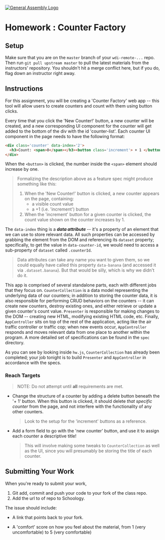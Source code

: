 [![General Assembly Logo](https://camo.githubusercontent.com/1a91b05b8f4d44b5bbfb83abac2b0996d8e26c92/687474703a2f2f692e696d6775722e636f6d2f6b6538555354712e706e67)](https://generalassemb.ly/education/web-development-immersive)

# Homework : Counter Factory

<!-- MATERIALS METADATA -->
<!--
  title: 'Counter Factory'
  type: homework
  creators: Matt Brendzel
  competencies: javascript, dom manipulation, event handling
-->

## Setup

Make sure that you are on the `master` branch of your `wdi-remote-...` repo.
Then run `git pull upstream master` to pull the latest materials from the
instructors' repository. You shouldn't hit a merge conflict here, but if you do,
flag down an instructor right away.

## Instructions

For this assignment, you will be creating a 'Counter Factory' web app -- this
tool will allow users to create counters and count with them using button
clicks.

Every time that you click the 'New Counter!' button, a new counter will be
created, and a new corresponding UI component for the counter will get added to
the bottom of the div with the id 'counter-list'. Each counter UI component in
the page needs to have the following format:

```html
<div class='counter' data-index='2'>
  <h3>Count: <span>0</span></h3><button class='increment'> + 1 </button>
</div>
```

When the `<button>` is clicked, the number inside the `<span>` element should
increase by one.

  >  Formalizing the description above as a feature spec might produce something like this:
  >  1. When the 'New Counter!' button is clicked, a new counter appears on the
  >     page, containing:
  >     *  a visible count value
  >     *  a +1 (i.e. 'increment') button
  >  2. When the 'increment' button for a given counter is clicked, the count value
  >    shown on the counter increases by 1.

The `data-index` thing is a _**data attribute**_ -- it's a property of an
element that we can use to store relevant data. All such properties can be
accessed by grabbing the element from the DOM and referencing its `dataset`
property; specifically, to get the value in `data-counter-id`, we would need to
access a sub-property of `dataset` called `.counterId`.

> Data attributes can take any name you want to given them, so we could equally
> have called this property `data-banana` (and accessed it via
> `.dataset.banana`). But that would be silly, which is why we didn't do it.

This app is comprised of several standalone parts, each with different jobs that
they focus on. `CounterCollection` is a data model representing the underlying
data of our counters; in addition to storing the counter data, it is also
responsible for performing CRUD behaviors on the counters -- it can create new
counters, destroy existing ones, and either retrieve or update a given counter's
count value. `Presenter` is responsible for making changes to the DOM --
creating new HTML, modifying existing HTML code, etc. Finally, `AppController`
sits on top of the rest of the application, acting like the air traffic
controller or traffic cop; when new events occur, `AppController` responds and
moves relevant data from one place to another within the program. A more
detailed set of specifications can be found in the `spec` directory.

As you can see by looking inside `hw.js`, `CounterCollection` has already been
completed; your job tonight is to build `Presenter` and `AppController` in
accordance with the specs.

### Reach Targets

> NOTE: Do not attempt until **all** requirements are met.

-   Change the structure of a counter by adding a delete button beneath the
    '+ 1' button. When this button is clicked, it should delete _that specific_
    _counter_ from the page, and not interfere with the functionality of any
    other counters.

    > Look to the setup for the 'increment' buttons as a reference.

-   Add a form field to go with the 'new counter' button, and use it to assign
    each counter a descriptive title!

    > This will involve making some tweaks to `CounterCollection` as well as the
    > UI, since you will presumably be storing the title of each counter.

## Submitting Your Work

When you're ready to submit your work,

1.  Git add, commit and push your code to your fork of the class repo.
2.  Add the url to of repo to Schoology.

The issue should include:

-   A link that points back to your fork.

-   A 'comfort' score on how you feel about the material, from 1 (very
    uncomfortable) to 5 (very comfortable)
